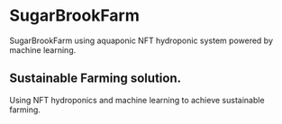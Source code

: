 # SugarBrookFarm

SugarBrookFarm using aquaponic NFT hydroponic system powered by machine learning.

## Sustainable Farming solution.
Using NFT hydroponics and machine learning to achieve sustainable farming.